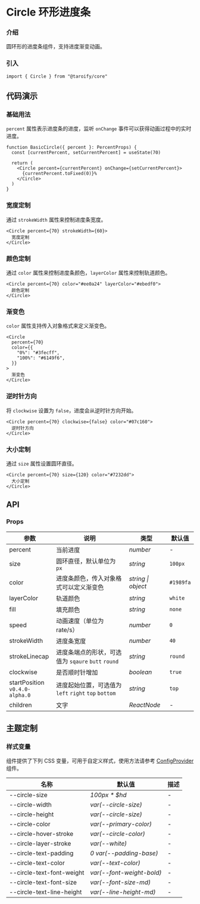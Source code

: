 # Circle 环形进度条

### 介绍

圆环形的进度条组件，支持进度渐变动画。

### 引入

```tsx
import { Circle } from "@taroify/core"
```

## 代码演示

### 基础用法

`percent` 属性表示进度条的进度，监听 `onChange` 事件可以获得动画过程中的实时进度。

```tsx
function BasicCircle({ percent }: PercentProps) {
  const [currentPercent, setCurrentPercent] = useState(70)

  return (
    <Circle percent={currentPercent} onChange={setCurrentPercent}>
      {currentPercent.toFixed(0)}%
    </Circle>
  )
}
```

### 宽度定制

通过 `strokeWidth` 属性来控制进度条宽度。

```tsx
<Circle percent={70} strokeWidth={60}>
  宽度定制
</Circle>
```

### 颜色定制

通过 `color` 属性来控制进度条颜色，`layerColor` 属性来控制轨道颜色。

```tsx
<Circle percent={70} color="#ee0a24" layerColor="#ebedf0">
  颜色定制
</Circle>
```

### 渐变色

`color` 属性支持传入对象格式来定义渐变色。

```tsx
<Circle
  percent={70}
  color={{
    "0%": "#3fecff",
    "100%": "#6149f6",
  }}
>
  渐变色
</Circle>
```

### 逆时针方向

将 `clockwise` 设置为 `false`，进度会从逆时针方向开始。

```tsx
<Circle percent={70} clockwise={false} color="#07c160">
  逆时针方向
</Circle>
```

### 大小定制

通过 `size` 属性设置圆环直径。

```tsx
<Circle percent={70} size={120} color="#7232dd">
  大小定制
</Circle>
```

## API

### Props

| 参数                               | 说明                                                 | 类型               | 默认值    |
| ---------------------------------- | ---------------------------------------------------- | ------------------ | --------- |
| percent                            | 当前进度                                             | _number_           | -         |
| size                               | 圆环直径，默认单位为 `px`                            | _string_           | `100px`   |
| color                              | 进度条颜色，传入对象格式可以定义渐变色               | _string \| object_ | `#1989fa` |
| layerColor                         | 轨道颜色                                             | _string_           | `white`   |
| fill                               | 填充颜色                                             | _string_           | `none`    |
| speed                              | 动画速度（单位为 rate/s）                            | _number_           | `0`       |
| strokeWidth                        | 进度条宽度                                           | _number_           | `40`      |
| strokeLinecap                      | 进度条端点的形状，可选值为 `sqaure` `butt` `round`   | _string_           | `round`   |
| clockwise                          | 是否顺时针增加                                       | _boolean_          | `true`    |
| startPosition <br>`v0.4.0-alpha.0` | 进度起始位置，可选值为 `left` `right` `top` `bottom` | _string_           | `top`     |
| children                           | 文字                                                 | _ReactNode_        | -         |

## 主题定制

### 样式变量

组件提供了下列 CSS 变量，可用于自定义样式，使用方法请参考 [ConfigProvider](/components/config-provider/) 组件。

| 名称                      | 默认值                    | 描述 |
| ------------------------- | ------------------------- | ---- |
| --circle-size             | _100px \* $hd_            | -    |
| --circle-width            | _var(--circle-size)_      | -    |
| --circle-height           | _var(--circle-size)_      | -    |
| --circle-color            | _var(--primary-color)_    | -    |
| --circle-hover-stroke     | _var(--circle-color)_     | -    |
| --circle-layer-stroke     | _var(--white)_            | -    |
| --circle-text-padding     | _0 var(--padding-base)_   | -    |
| --circle-text-color       | _var(--text-color)_       | -    |
| --circle-text-font-weight | _var(--font-weight-bold)_ | -    |
| --circle-text-font-size   | _var(--font-size-md)_     | -    |
| --circle-text-line-height | _var(--line-height-md)_   | -    |
